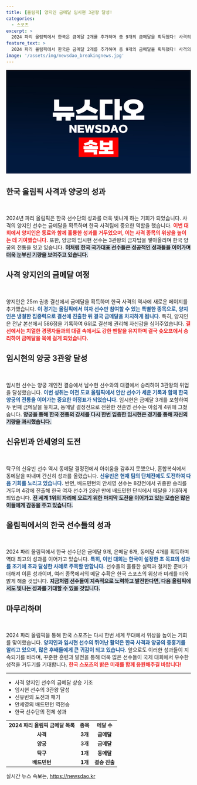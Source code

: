 ```yaml
---
title: [올림픽] 양지인 금메달 임시현 3관왕 달성!
categories:
  - 스포츠
excerpt: >
  2024 파리 올림픽에서 한국은 금메달 2개를 추가하며 총 9개의 금메달을 획득했다! 사격의 양지인은 금메달을 차지하고, 양궁의 임시현은 3관왕에 이어 배드민턴 안세영이 준결승에 진출하는 등, 스포츠의 열기가 뜨겁다!
feature_text: >
  2024 파리 올림픽에서 한국은 금메달 2개를 추가하며 총 9개의 금메달을 획득했다! 사격의 양지인은 금메달을 차지하고, 양궁의 임시현은 3관왕에 이어 배드민턴 안세영이 준결승에 진출하는 등, 스포츠의 열기가 뜨겁다!
image: '/assets/img/newsdao_breakingnews.jpg'
---
```


<p><img src="/assets/img/newsdao_breakingnews.jpg" alt="cryptoinkorea 속보" /></p>

<h2 data-ke-size="size26">한국 올림픽 사격과 양궁의 성과</h2>

<p data-ke-size="size16">&nbsp;</p>

<p>2024년 파리 올림픽은 한국 선수단의 성과를 더욱 빛나게 하는 기회가 되었습니다. 사격의 양지인 선수는 금메달을 획득하며 한국 사격팀에 중요한 역할을 했습니다. <b><span style="color: #ee2323;">이번 대회에서 양지인은 동료와 함께 훌륭한 성과를 거두었으며, 이는 사격 종목의 위상을 높이는 데 기여했습니다.</span></b> 또한, 양궁의 임시현 선수는 3관왕의 금자탑을 쌓아올리며 한국 양궁의 전통을 잇고 있습니다. <b><span style="background-color: #21538527;">이처럼 한국 국가대표 선수들은 성공적인 성과들을 이어가며 더욱 눈부신 기량을 보여주고 있습니다.</span></b> </p>

<h2 data-ke-size="size26">사격 양지인의 금메달 여정</h2>

<p data-ke-size="size16">&nbsp;</p>

<p>양지인은 25ｍ 권총 결선에서 금메달을 획득하며 한국 사격의 역사에 새로운 페이지를 추가했습니다. <b><span style="color: #1a5490;">이 경기는 올림픽에서 여자 선수만 참여할 수 있는 특별한 종목으로, 양지인은 냉철한 집중력으로 결선에 진출한 뒤 결국 금메달을 차지하게 됩니다.</span></b> 특히, 양지인은 전날 본선에서 586점을 기록하여 6위로 결선에 권리해 자신감을 심어주었습니다. <b><span style="color: #ee2323;">결선에서는 치열한 경쟁자들과의 대결 속에서도 강한 멘탈을 유지하며 결국 슛오프에서 승리하여 금메달을 목에 걸게 되었습니다.</span></b> </p>

<h2 data-ke-size="size26">임시현의 양궁 3관왕 달성</h2>

<p data-ke-size="size16">&nbsp;</p>

<p>임시현 선수는 양궁 개인전 결승에서 남수현 선수와의 대결에서 승리하여 3관왕의 위업을 달성했습니다. <b><span style="color: #1a5490;">이번 성취는 이전 도쿄 올림픽에서 안산 선수가 세운 기록과 함께 한국 양궁의 전통을 이어가는 중요한 이정표가 되었습니다.</span></b> 임시현은 금메달 3개를 포함하여 두 번째 금메달을 놓치고, 동메달 결정전으로 전환한 전훈영 선수는 아쉽게 4위에 그쳤습니다. <b><span style="background-color: #21538527;">양궁을 통해 한국 전통의 강세를 다시 한번 입증한 임시현은 경기를 통해 자신의 기량을 과시했습니다.</span></b></p>

<h2 data-ke-size="size26">신유빈과 안세영의 도전</h2>

<p data-ke-size="size16">&nbsp;</p>

<p>탁구의 신유빈 선수 역시 동메달 결정전에서 아쉬움을 감추지 못했으나, 혼합복식에서 동메달을 따내며 간신히 성과를 올렸습니다. <b><span style="color: #1a5490;">신유빈은 현재 팀의 단체전에도 도전하여 다음 기회를 노리고 있습니다.</span></b> 반면, 배드민턴의 안세영 선수는 8강전에서 귀중한 승리를 거두며 4강에 진출해 한국 여자 선수가 28년 만에 배드민턴 단식에서 메달을 기대하게 되었습니다. <b><span style="background-color: #21538527;">전 세계 1위의 자리에 오르기 위한 마지막 도전을 이어가고 있는 모습은 많은 이들에게 감동을 주고 있습니다.</span></b> </p>

<h2 data-ke-size="size26">올림픽에서의 한국 선수들의 성과</h2>

<p data-ke-size="size16">&nbsp;</p>

<p>2024 파리 올림픽에서 한국 선수단은 금메달 9개, 은메달 6개, 동메달 4개를 획득하며 역대 최고의 성과를 이어가고 있습니다. <b><span style="color: #1a5490;">특히, 이번 대회는 한국이 설정한 초 목표의 성과를 조기에 초과 달성한 사례로 주목할 만합니다.</span></b> 선수들의 훌륭한 실력과 철저한 준비가 더해져 이룬 성과이며, 여러 종목에서의 메달 수확은 한국 스포츠의 위상과 미래를 더욱 밝게 해줄 것입니다. <b><span style="background-color: #21538527;">지금처럼 선수들이 지속적으로 노력하고 발전한다면, 다음 올림픽에서도 빛나는 성과를 기대할 수 있을 것입니다.</span></b> </p>

<h2 data-ke-size="size26">마무리하며</h2>

<p data-ke-size="size16">&nbsp;</p>

<p>2024 파리 올림픽을 통해 한국 스포츠는 다시 한번 세계 무대에서 위상을 높이는 기회를 맞이했습니다. <b><span style="color: #1a5490;">양지인과 임시현 선수의 뛰어난 활약은 한국 사격과 양궁의 중흥기를 알리고 있으며, 많은 후배들에게 큰 귀감이 되고 있습니다.</span></b> 앞으로도 이러한 성과들이 지속되기를 바라며, 꾸준한 훈련과 발전을 통해 더욱 많은 선수들이 국제 대회에서 우수한 성적을 거두기를 기대합니다. <b><span style="color: #ee2323;">한국 스포츠의 밝은 미래를 함께 응원해주길 바랍니다!</span></b></p>

<hr>

<ul>
<li>사격 양지인 선수의 금메달 상승 기조</li>
<li>임시현 선수의 3관왕 달성</li>
<li>신유빈의 도전과 패기</li>
<li>안세영의 배드민턴 역전승</li>
<li>한국 선수단의 전체 성과</li>
</ul>

<table>
<tr>
<td style="text-align: center; height: 17px;"><b>2024 파리 올림픽 금메달 목록</b></td>
<td style="text-align: center; height: 17px;"><b>종목</b></td>
<td style="text-align: center; height: 17px;"><b>메달 수</b></td>
</tr>
<tr>
<td style="text-align: center; height: 17px;"><b>사격</b></td>
<td style="text-align: center; height: 17px;"><b>3개</b></td>
<td style="text-align: center; height: 17px;"><b>금메달</b></td>
</tr>
<tr>
<td style="text-align: center; height: 17px;"><b>양궁</b></td>
<td style="text-align: center; height: 17px;"><b>3개</b></td>
<td style="text-align: center; height: 17px;"><b>금메달</b></td>
</tr>
<tr>
<td style="text-align: center; height: 17px;"><b>탁구</b></td>
<td style="text-align: center; height: 17px;"><b>1개</b></td>
<td style="text-align: center; height: 17px;"><b>동메달</b></td>
</tr>
<tr>
<td style="text-align: center; height: 17px;"><b>배드민턴</b></td>
<td style="text-align: center; height: 17px;"><b>1개</b></td>
<td style="text-align: center; height: 17px;"><b>결승 진출</b></td>
</tr>
</table>
실시간 뉴스 속보는, <a href="https://newsdao.kr" rel="dofollow">https://newsdao.kr</a>


